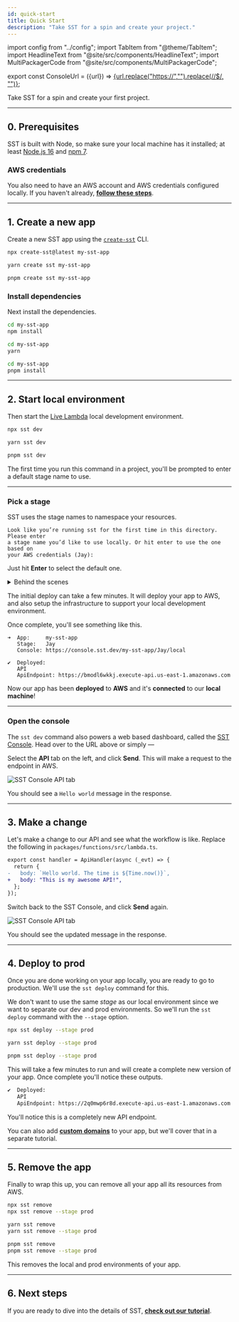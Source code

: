 ```yaml
---
id: quick-start
title: Quick Start
description: "Take SST for a spin and create your project."
---
```


import config from "../config";
import TabItem from "@theme/TabItem";
import HeadlineText from "@site/src/components/HeadlineText";
import MultiPackagerCode from "@site/src/components/MultiPackagerCode";

export const ConsoleUrl = ({url}) =>
<a href={url}>{url.replace("https://","").replace(/\/$/, "")}</a>;

<HeadlineText>

Take SST for a spin and create your first project.

</HeadlineText>

---

## 0. Prerequisites

SST is built with Node, so make sure your local machine has it installed; at least [Node.js 16](https://nodejs.org/) and [npm 7](https://www.npmjs.com/).

### AWS credentials

You also need to have an AWS account and AWS credentials configured locally. If you haven't already, [**follow these steps**](advanced/iam-credentials.md#loading-from-a-file).

---

## 1. Create a new app

Create a new SST app using the [`create-sst`](packages/create-sst.md) CLI.

<MultiPackagerCode>
<TabItem value="npm">

```bash
npx create-sst@latest my-sst-app
```

</TabItem>
<TabItem value="yarn">

```bash
yarn create sst my-sst-app
```

</TabItem>
<TabItem value="pnpm">

```bash
pnpm create sst my-sst-app
```

</TabItem>
</MultiPackagerCode>

### Install dependencies

Next install the dependencies.

<MultiPackagerCode>
<TabItem value="npm">

```bash
cd my-sst-app
npm install
```

</TabItem>
<TabItem value="yarn">

```bash
cd my-sst-app
yarn
```

</TabItem>
<TabItem value="pnpm">

```bash
cd my-sst-app
pnpm install
```

</TabItem>
</MultiPackagerCode>

---

## 2. Start local environment

Then start the [Live Lambda](live-lambda-development.md) local development environment.

<MultiPackagerCode>
<TabItem value="npm">

```bash
npx sst dev
```

</TabItem>
<TabItem value="yarn">

```bash
yarn sst dev
```

</TabItem>
<TabItem value="pnpm">

```bash
pnpm sst dev
```

</TabItem>
</MultiPackagerCode>

The first time you run this command in a project, you'll be prompted to enter a default stage name to use.

---

### Pick a stage

SST uses the stage names to namespace your resources.

```
Look like you’re running sst for the first time in this directory. Please enter
a stage name you’d like to use locally. Or hit enter to use the one based on
your AWS credentials (Jay):
```

Just hit **Enter** to select the default one.

<details>
<summary>Behind the scenes</summary>

The name spaced resources lets SST deploy multiple environments of the same app to the same AWS account. So you and your teammates can work together.

The stage name will be stored locally in a `.sst/` directory. It's automatically ignored from Git.

</details>

The initial deploy can take a few minutes. It will deploy your app to AWS, and also setup the infrastructure to support your local development environment.

Once complete, you'll see something like this.

```
➜  App:     my-sst-app
   Stage:   Jay
   Console: https://console.sst.dev/my-sst-app/Jay/local

✔  Deployed:
   API
   ApiEndpoint: https://bmodl6wkkj.execute-api.us-east-1.amazonaws.com
```

Now our app has been **deployed** to **AWS** and it's **connected** to our **local machine**!

---

### Open the console

The `sst dev` command also powers a web based dashboard, called the [SST Console](console.md). Head over to the URL above or simply — **<ConsoleUrl url={config.console} />**

Select the **API** tab on the left, and click **Send**. This will make a request to the endpoint in AWS.

![SST Console API tab](/img/quick-start/sst-console-api.png)

You should see a `Hello world` message in the response.

---

## 3. Make a change

Let's make a change to our API and see what the workflow is like. Replace the following in `packages/functions/src/lambda.ts`.

```diff title="packages/functions/src/lambda.ts" {3-4}
export const handler = ApiHandler(async (_evt) => {
  return {
-   body: `Hello world. The time is ${Time.now()}`,
+   body: "This is my awesome API!",
  };
});
```

Switch back to the SST Console, and click **Send** again.

![SST Console API tab](/img/quick-start/sst-console-api-after-change.png)

You should see the updated message in the response.

---

## 4. Deploy to prod

Once you are done working on your app locally, you are ready to go to production. We'll use the `sst deploy` command for this.

We don't want to use the same _stage_ as our local environment since we want to separate our dev and prod environments. So we'll run the `sst deploy` command with the `--stage` option.

<MultiPackagerCode>
<TabItem value="npm">

```bash
npx sst deploy --stage prod
```

</TabItem>
<TabItem value="yarn">

```bash
yarn sst deploy --stage prod
```

</TabItem>
<TabItem value="pnpm">

```bash
pnpm sst deploy --stage prod
```

</TabItem>
</MultiPackagerCode>

This will take a few minutes to run and will create a complete new version of your app. Once complete you'll notice these outputs.

```bash {3}
✔  Deployed:
   API
   ApiEndpoint: https://2q0mwp6r8d.execute-api.us-east-1.amazonaws.com
```

You'll notice this is a completely new API endpoint.

You can also add [**custom domains**](constructs/Api.md#custom-domains) to your app, but we'll cover that in a separate tutorial.

---

## 5. Remove the app

Finally to wrap this up, you can remove all your app all its resources from AWS.

<MultiPackagerCode>
<TabItem value="npm">

```bash
npx sst remove
npx sst remove --stage prod
```

</TabItem>
<TabItem value="yarn">

```bash
yarn sst remove
yarn sst remove --stage prod
```

</TabItem>
<TabItem value="pnpm">

```bash
pnpm sst remove
pnpm sst remove --stage prod
```

</TabItem>
</MultiPackagerCode>

This removes the local and prod environments of your app.

---

## 6. Next steps

If you are ready to dive into the details of SST, [**check out our tutorial**](learn/index.md).
